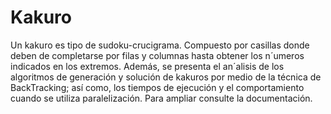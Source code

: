 # Kakuro
Un kakuro es tipo de sudoku-crucigrama. Compuesto por casillas donde deben de completarse por filas y columnas hasta obtener los n´umeros indicados en los extremos. Además, se presenta el an´alisis de los algoritmos de generación y solución de kakuros por medio de la técnica de BackTracking; así como, los tiempos de ejecución y el comportamiento cuando se utiliza paralelización. Para ampliar consulte la documentación.
